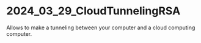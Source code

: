 # 2024_03_29_CloudTunnelingRSA
Allows to make a tunneling between your computer and a cloud computing computer.
